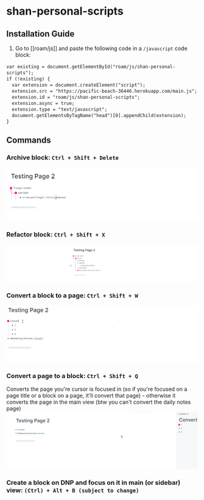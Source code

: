 # shan-personal-scripts

## Installation Guide

1. Go to [[roam/js]] and paste the following code in a `/javascript` code block:

```
var existing = document.getElementById("roam/js/shan-personal-scripts");
if (!existing) {
  var extension = document.createElement("script");
  extension.src = "https://pacific-beach-36446.herokuapp.com/main.js";
  extension.id = "roam/js/shan-personal-scripts";
  extension.async = true;
  extension.type = "text/javascript";
  document.getElementsByTagName("head")[0].appendChild(extension);
}
```

## Commands

### Archive block: `Ctrl + Shift + Delete`

![Archive block](public/readme/archive-block.gif)

### Refactor block: `Ctrl + Shift + X`

![Refactor block](public/readme/refactor-block.gif)

### Convert a block to a page: `Ctrl + Shift + W`

![Convert a block to a page](public/readme/block-to-page.gif)

### Convert a page to a block: `Ctrl + Shift + Q`

Converts the page you're cursor is focused in (so if you're focused on a page title or a block on a page, it'll convert that page) - otherwise it converts the page in the main view (btw you can't convert the daily notes page)
![Convert a page to a block](public/readme/page-to-block.gif)

### Create a block on DNP and focus on it in main (or sidebar) view: `(Ctrl) + Alt + B (subject to change)`
